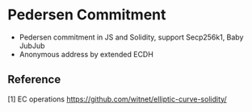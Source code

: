 # Pedersen Commitment

* Pedersen commitment in JS and Solidity, support Secp256k1, Baby JubJub
* Anonymous address by extended ECDH

## Reference
[1] EC operations https://github.com/witnet/elliptic-curve-solidity/
